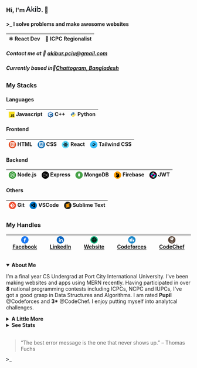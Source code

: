 <h3>Hi, I'm <img src="akib.gif"/>. 👋</h3>
<h4>>_ I solve problems and make awesome websites</h4>

| ⚛️ React Dev | 🥇 ICPC Regionalist |
| ------------ | ------------------- |

##### Contact me at 📧 <a href="mailto:akibur.pciu@gmail.com">akibur.pciu@gmail.com</a>

##### Currently based in📍<a href="https://maps.app.goo.gl/umnwpvu5gDqKZL2o9">Chattogram, Bangladesh</a>

##

### My Stacks

#### Languages

| <img src="javascript.png" align="center"/> Javascript | <img src="cplusplus.png" align="center"/> C++ | <img src="python.png" align="center"/> Python |
| --------------------------------------------- | ----------------------------------------------------- | --------------------------------------------- |

#### Frontend

| <img src="html.png" align="center"/> HTML | <img src="css.png" align="center"/> CSS | <img src="react.png" align="center"/> React | <img src="tailwind.png" align="center"/> Tailwind CSS |
| ----------------------------------------- | --------------------------------------- | ------------------------------------------- | ----------------------------------------------------- |

#### Backend

| <img src="node.png" align="center"/> Node.js | <img src="express.png" align="center"/> Express | <img src="mongodb.png" align="center"/> MongoDB | <img src="firebase.png" align="center"/> Firebase | <img src="jwt.png" align="center"/> JWT |
| -------------------------------------------- | ----------------------------------------------- | ----------------------------------------------- | ------------------------------------------------- | --------------------------------------- |

#### Others

| <img src="git.png" align="center"/> Git | <img src="vscode.png" align="center"/> VSCode | <img src="sublime.png" align="center"/> Sublime Text |
| --------------------------------------- | --------------------------------------------- | ---------------------------------------------------- |

##

### My Handles

| <img align="center" src="facebook.png"/> [Facebook](https://linkedin.com/in/tuxboy) | <img align="center" src="linkedin.png"/> [LinkedIn](https://linkedin.com/in/tuxboy) | <img align="center" src="web.png"/> [Website](https://adhikary.net) | <img align="center" src="codeforces.png"/> [Codeforces](https://pypi.org/user/aniruddha-adhikary/) | <img align="center" src="codechef.png"/> [CodeChef](https://www.codechef.com/users/akibur_r) |
| ----------------------------------------------------------------------------------- | ----------------------------------------------------------------------------------- | ------------------------------------------------------------------- | -------------------------------------------------------------------------------------------------- | -------------------------------------------------------------------------------------------- |

##

<details open="open">
<summary>
<b>About Me</b>
</summary>

I’m a final year CS Undergrad at Port City International University. I've been making websites and apps using MERN recently. Having participated in over <b>8</b> national programming contests including ICPCs, NCPC and IUPCs, I've got a good grasp in Data Structures and Algorithms. I am rated <b>Pupil</b> @Codeforces and <b>3\*</b> @CodeChef. I enjoy putting myself into analytcal challenges.

</details>

<details>
<summary>
<b>A Little More</b>
</summary>

⚡ Getting better at: Web Development, Analytical Thinking

🌱 Discovery queue: [..., docker, ML]

💜 Personal Interest: Programming, Problem Solving, Astronomy

</details>

<details>
<summary>
<b>See Stats</b>
</summary>

![Akibur's GitHub Stats](https://github-readme-stats.vercel.app/api?username=akibur-r&show_icons=true&theme=transparent&hide_border=true&card_width=1000)
![Contribution Graph](https://github-readme-activity-graph.vercel.app/graph/?username=akibur-r&bg_color=00000000&color=1F8ACB&line=1F8ACB&point=FFFFFF&hide_border=true)

</details>

<br/>

> “The best error message is the one that never shows up.” – Thomas Fuchs

<img src="code.gif"/>
